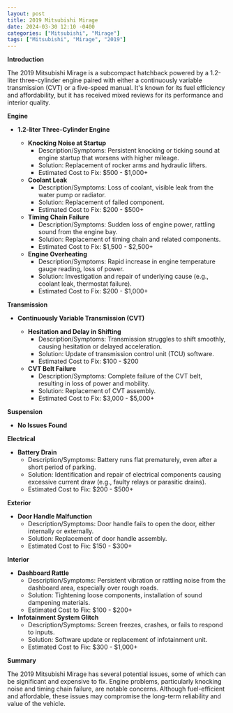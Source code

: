 ```yaml
---
layout: post
title: 2019 Mitsubishi Mirage
date: 2024-03-30 12:10 -0400
categories: ["Mitsubishi", "Mirage"]
tags: ["Mitsubishi", "Mirage", "2019"]
---
```

**Introduction**

The 2019 Mitsubishi Mirage is a subcompact hatchback powered by a 1.2-liter three-cylinder engine paired with either a continuously variable transmission (CVT) or a five-speed manual. It's known for its fuel efficiency and affordability, but it has received mixed reviews for its performance and interior quality.

**Engine**

* **1.2-liter Three-Cylinder Engine**

  * **Knocking Noise at Startup**
    * Description/Symptoms: Persistent knocking or ticking sound at engine startup that worsens with higher mileage.
    * Solution: Replacement of rocker arms and hydraulic lifters.
    * Estimated Cost to Fix: $500 - $1,000+
  * **Coolant Leak**
    * Description/Symptoms: Loss of coolant, visible leak from the water pump or radiator.
    * Solution: Replacement of failed component.
    * Estimated Cost to Fix: $200 - $500+
  * **Timing Chain Failure**
    * Description/Symptoms: Sudden loss of engine power, rattling sound from the engine bay.
    * Solution: Replacement of timing chain and related components.
    * Estimated Cost to Fix: $1,500 - $2,500+
  * **Engine Overheating**
    * Description/Symptoms: Rapid increase in engine temperature gauge reading, loss of power.
    * Solution: Investigation and repair of underlying cause (e.g., coolant leak, thermostat failure).
    * Estimated Cost to Fix: $200 - $1,000+

**Transmission**

* **Continuously Variable Transmission (CVT)**

  * **Hesitation and Delay in Shifting**
    * Description/Symptoms: Transmission struggles to shift smoothly, causing hesitation or delayed acceleration.
    * Solution: Update of transmission control unit (TCU) software.
    * Estimated Cost to Fix: $100 - $200
  * **CVT Belt Failure**
    * Description/Symptoms: Complete failure of the CVT belt, resulting in loss of power and mobility.
    * Solution: Replacement of CVT assembly.
    * Estimated Cost to Fix: $3,000 - $5,000+

**Suspension**

* **No Issues Found**

**Electrical**

* **Battery Drain**
    * Description/Symptoms: Battery runs flat prematurely, even after a short period of parking.
    * Solution: Identification and repair of electrical components causing excessive current draw (e.g., faulty relays or parasitic drains).
    * Estimated Cost to Fix: $200 - $500+

**Exterior**

* **Door Handle Malfunction**
    * Description/Symptoms: Door handle fails to open the door, either internally or externally.
    * Solution: Replacement of door handle assembly.
    * Estimated Cost to Fix: $150 - $300+

**Interior**

* **Dashboard Rattle**
    * Description/Symptoms: Persistent vibration or rattling noise from the dashboard area, especially over rough roads.
    * Solution: Tightening loose components, installation of sound dampening materials.
    * Estimated Cost to Fix: $100 - $200+
* **Infotainment System Glitch**
    * Description/Symptoms: Screen freezes, crashes, or fails to respond to inputs.
    * Solution: Software update or replacement of infotainment unit.
    * Estimated Cost to Fix: $300 - $1,000+

**Summary**

The 2019 Mitsubishi Mirage has several potential issues, some of which can be significant and expensive to fix. Engine problems, particularly knocking noise and timing chain failure, are notable concerns. Although fuel-efficient and affordable, these issues may compromise the long-term reliability and value of the vehicle.

